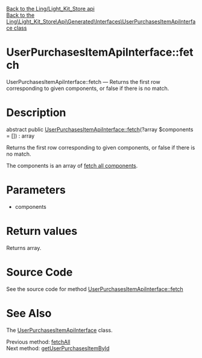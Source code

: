 [Back to the Ling/Light_Kit_Store api](https://github.com/lingtalfi/Light_Kit_Store/blob/master/doc/api/Ling/Light_Kit_Store.md)<br>
[Back to the Ling\Light_Kit_Store\Api\Generated\Interfaces\UserPurchasesItemApiInterface class](https://github.com/lingtalfi/Light_Kit_Store/blob/master/doc/api/Ling/Light_Kit_Store/Api/Generated/Interfaces/UserPurchasesItemApiInterface.md)


UserPurchasesItemApiInterface::fetch
================



UserPurchasesItemApiInterface::fetch — Returns the first row corresponding to given components, or false if there is no match.




Description
================


abstract public [UserPurchasesItemApiInterface::fetch](https://github.com/lingtalfi/Light_Kit_Store/blob/master/doc/api/Ling/Light_Kit_Store/Api/Generated/Interfaces/UserPurchasesItemApiInterface/fetch.md)(?array $components = []) : array




Returns the first row corresponding to given components, or false if there is no match.

The components is an array of [fetch all components](https://github.com/lingtalfi/SimplePdoWrapper/blob/master/doc/pages/fetch-all-components.md).




Parameters
================


- components

    


Return values
================

Returns array.








Source Code
===========
See the source code for method [UserPurchasesItemApiInterface::fetch](https://github.com/lingtalfi/Light_Kit_Store/blob/master/Api/Generated/Interfaces/UserPurchasesItemApiInterface.php#L79-L79)


See Also
================

The [UserPurchasesItemApiInterface](https://github.com/lingtalfi/Light_Kit_Store/blob/master/doc/api/Ling/Light_Kit_Store/Api/Generated/Interfaces/UserPurchasesItemApiInterface.md) class.

Previous method: [fetchAll](https://github.com/lingtalfi/Light_Kit_Store/blob/master/doc/api/Ling/Light_Kit_Store/Api/Generated/Interfaces/UserPurchasesItemApiInterface/fetchAll.md)<br>Next method: [getUserPurchasesItemById](https://github.com/lingtalfi/Light_Kit_Store/blob/master/doc/api/Ling/Light_Kit_Store/Api/Generated/Interfaces/UserPurchasesItemApiInterface/getUserPurchasesItemById.md)<br>

